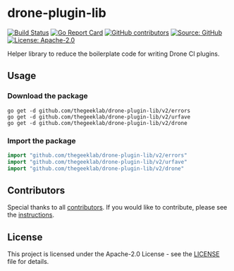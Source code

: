 # drone-plugin-lib

[![Build Status](https://img.shields.io/drone/build/thegeeklab/drone-plugin-lib?logo=drone&server=https%3A%2F%2Fdrone.thegeeklab.de)](https://drone.thegeeklab.de/thegeeklab/drone-plugin-lib)
[![Go Report Card](https://goreportcard.com/badge/github.com/thegeeklab/drone-plugin-lib)](https://goreportcard.com/report/github.com/thegeeklab/drone-plugin-lib)
[![GitHub contributors](https://img.shields.io/github/contributors/thegeeklab/drone-plugin-lib)](https://github.com/thegeeklab/drone-plugin-lib/graphs/contributors)
[![Source: GitHub](https://img.shields.io/badge/source-github-blue.svg?logo=github&logoColor=white)](https://github.com/thegeeklab/drone-plugin-lib)
[![License: Apache-2.0](https://img.shields.io/github/license/thegeeklab/drone-plugin-lib)](https://github.com/thegeeklab/drone-plugin-lib/blob/main/LICENSE)

Helper library to reduce the boilerplate code for writing Drone CI plugins.

## Usage

### Download the package

```Shell
go get -d github.com/thegeeklab/drone-plugin-lib/v2/errors
go get -d github.com/thegeeklab/drone-plugin-lib/v2/urfave
go get -d github.com/thegeeklab/drone-plugin-lib/v2/drone
```

### Import the package

```Go
import "github.com/thegeeklab/drone-plugin-lib/v2/errors"
import "github.com/thegeeklab/drone-plugin-lib/v2/urfave"
import "github.com/thegeeklab/drone-plugin-lib/v2/drone"
```

## Contributors

Special thanks to all [contributors](https://github.com/thegeeklab/drone-plugin-lib/graphs/contributors). If you would like to contribute, please see the [instructions](https://github.com/thegeeklab/drone-plugin-lib/blob/main/CONTRIBUTING.md).

## License

This project is licensed under the Apache-2.0 License - see the [LICENSE](https://github.com/thegeeklab/drone-plugin-lib/blob/main/LICENSE) file for details.
